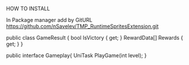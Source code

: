 HOW TO INSTALL

In Package manager add by GitURL
https://github.com/nSavelev/TMP_RuntimeSpritesExtension.git

public class GameResult
{
	bool IsVictory { get; }
	RewardData[] Rewards { get; }
}

public interface Gameplay{
	UniTask<GameResult> PlayGame(int level);
}